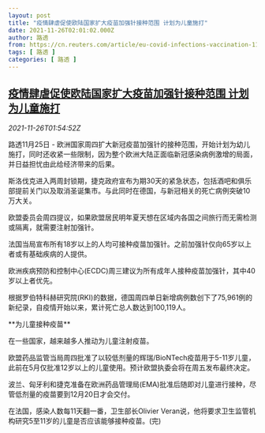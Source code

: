 ```yaml
---
layout: post
title: "疫情肆虐促使欧陆国家扩大疫苗加强针接种范围 计划为儿童施打"
date: 2021-11-26T02:01:02.000Z
author: 路透
from: https://cn.reuters.com/article/eu-covid-infections-vaccination-1126-idCNKBS2IB03H
tags: [ 路透 ]
categories: [ 路透 ]
---
```

<!--1637892062000-->
[疫情肆虐促使欧陆国家扩大疫苗加强针接种范围 计划为儿童施打](https://cn.reuters.com/article/eu-covid-infections-vaccination-1126-idCNKBS2IB03H)
------

<div>
<div><i>2021-11-26T01:54:52Z</i></div><p>路透11月25日 - 欧洲国家周四扩大新冠疫苗加强针的接种范围，开始计划为幼儿施打，同时还收紧一些限制，因为整个欧洲大陆正面临新冠感染病例激增的局面，并日益担忧由此给经济带来的后果。</p><p>斯洛伐克进入两周封锁期，捷克政府宣布为期30天的紧急状态，包括酒吧和俱乐部提前关门以及取消圣诞集市。与此同时在德国，与新冠相关的死亡病例突破10万大关。</p><p>欧盟委员会周四提议，如果欧盟居民明年夏天想在区域内各国之间旅行而无需检测或隔离，就需要注射加强针。</p><p>法国当局宣布所有18岁以上的人均可接种疫苗加强针。之前加强针仅向65岁以上者或有基础疾病的人提供。</p><p>欧洲疾病预防和控制中心(ECDC)周三建议为所有成年人接种疫苗加强针，其中40岁以上者优先。</p><p>根据罗伯特科赫研究院(RKI)的数据，德国周四单日新增病例数创下了75,961例的新纪录，自疫情开始以来，累计死亡总人数达到100,119人。</p><p>**为儿童接种疫苗**</p><p>在一些国家，越来越多人推动为儿童注射疫苗。</p><p>欧盟药品监管当局周四批准了以较低剂量的辉瑞/BioNTech疫苗用于5-11岁儿童，此前在5月仅批准12岁以上的儿童使用。预计欧盟执委会将在周五发布最终决定。</p><p>波兰、匈牙利和捷克准备在欧洲药品管理局(EMA)批准后随即对儿童进行接种，尽管低剂量的疫苗要到12月20日才会交付。</p><p>在法国，感染人数每11天翻一番，卫生部长Olivier Veran说，他将要求卫生监管机构研究5至11岁的儿童是否应该能够接种疫苗。(完)</p>
</div>

